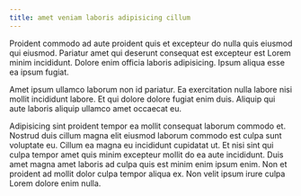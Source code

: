 ```yaml
---
title: amet veniam laboris adipisicing cillum
---
```


Proident commodo ad aute proident quis et excepteur do nulla quis eiusmod qui eiusmod. Pariatur amet qui deserunt consequat est excepteur est Lorem minim incididunt. Dolore enim officia laboris adipisicing. Ipsum aliqua esse ea ipsum fugiat.

Amet ipsum ullamco laborum non id pariatur. Ea exercitation nulla labore nisi mollit incididunt labore. Et qui dolore dolore fugiat enim duis. Aliquip qui aute laboris aliquip ullamco amet occaecat eu.

Adipisicing sint proident tempor ea mollit consequat laborum commodo et. Nostrud duis cillum magna elit eiusmod laborum commodo est culpa sunt voluptate eu. Cillum ea magna eu incididunt cupidatat ut. Et nisi sint qui culpa tempor amet quis minim excepteur mollit do ea aute incididunt. Duis amet magna amet laboris ad culpa quis est minim enim ipsum enim. Non et proident ad mollit dolor culpa tempor aliqua ex. Non velit ipsum irure culpa Lorem dolore enim nulla.